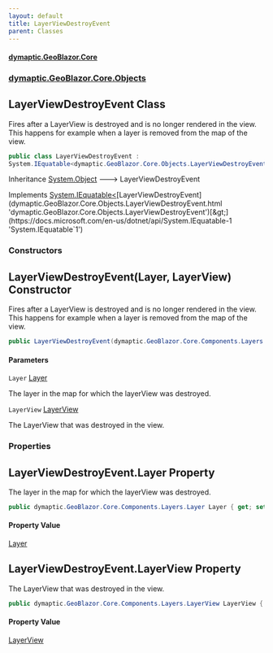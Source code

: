 ```yaml
---
layout: default
title: LayerViewDestroyEvent
parent: Classes
---
```

#### [dymaptic.GeoBlazor.Core](index.html 'index')
### [dymaptic.GeoBlazor.Core.Objects](index.html#dymaptic.GeoBlazor.Core.Objects 'dymaptic.GeoBlazor.Core.Objects')

## LayerViewDestroyEvent Class

Fires after a LayerView is destroyed and is no longer rendered in the view. This happens for example when a layer is removed from the map of the view.

```csharp
public class LayerViewDestroyEvent :
System.IEquatable<dymaptic.GeoBlazor.Core.Objects.LayerViewDestroyEvent>
```

Inheritance [System.Object](https://docs.microsoft.com/en-us/dotnet/api/System.Object 'System.Object') &#129106; LayerViewDestroyEvent

Implements [System.IEquatable&lt;](https://docs.microsoft.com/en-us/dotnet/api/System.IEquatable-1 'System.IEquatable`1')[LayerViewDestroyEvent](dymaptic.GeoBlazor.Core.Objects.LayerViewDestroyEvent.html 'dymaptic.GeoBlazor.Core.Objects.LayerViewDestroyEvent')[&gt;](https://docs.microsoft.com/en-us/dotnet/api/System.IEquatable-1 'System.IEquatable`1')
### Constructors

<a name='dymaptic.GeoBlazor.Core.Objects.LayerViewDestroyEvent.LayerViewDestroyEvent(dymaptic.GeoBlazor.Core.Components.Layers.Layer,dymaptic.GeoBlazor.Core.Components.Layers.LayerView)'></a>

## LayerViewDestroyEvent(Layer, LayerView) Constructor

Fires after a LayerView is destroyed and is no longer rendered in the view. This happens for example when a layer is removed from the map of the view.

```csharp
public LayerViewDestroyEvent(dymaptic.GeoBlazor.Core.Components.Layers.Layer Layer, dymaptic.GeoBlazor.Core.Components.Layers.LayerView LayerView);
```
#### Parameters

<a name='dymaptic.GeoBlazor.Core.Objects.LayerViewDestroyEvent.LayerViewDestroyEvent(dymaptic.GeoBlazor.Core.Components.Layers.Layer,dymaptic.GeoBlazor.Core.Components.Layers.LayerView).Layer'></a>

`Layer` [Layer](dymaptic.GeoBlazor.Core.Components.Layers.Layer.html 'dymaptic.GeoBlazor.Core.Components.Layers.Layer')

The layer in the map for which the layerView was destroyed.

<a name='dymaptic.GeoBlazor.Core.Objects.LayerViewDestroyEvent.LayerViewDestroyEvent(dymaptic.GeoBlazor.Core.Components.Layers.Layer,dymaptic.GeoBlazor.Core.Components.Layers.LayerView).LayerView'></a>

`LayerView` [LayerView](dymaptic.GeoBlazor.Core.Components.Layers.LayerView.html 'dymaptic.GeoBlazor.Core.Components.Layers.LayerView')

The LayerView that was destroyed in the view.
### Properties

<a name='dymaptic.GeoBlazor.Core.Objects.LayerViewDestroyEvent.Layer'></a>

## LayerViewDestroyEvent.Layer Property

The layer in the map for which the layerView was destroyed.

```csharp
public dymaptic.GeoBlazor.Core.Components.Layers.Layer Layer { get; set; }
```

#### Property Value
[Layer](dymaptic.GeoBlazor.Core.Components.Layers.Layer.html 'dymaptic.GeoBlazor.Core.Components.Layers.Layer')

<a name='dymaptic.GeoBlazor.Core.Objects.LayerViewDestroyEvent.LayerView'></a>

## LayerViewDestroyEvent.LayerView Property

The LayerView that was destroyed in the view.

```csharp
public dymaptic.GeoBlazor.Core.Components.Layers.LayerView LayerView { get; set; }
```

#### Property Value
[LayerView](dymaptic.GeoBlazor.Core.Components.Layers.LayerView.html 'dymaptic.GeoBlazor.Core.Components.Layers.LayerView')
